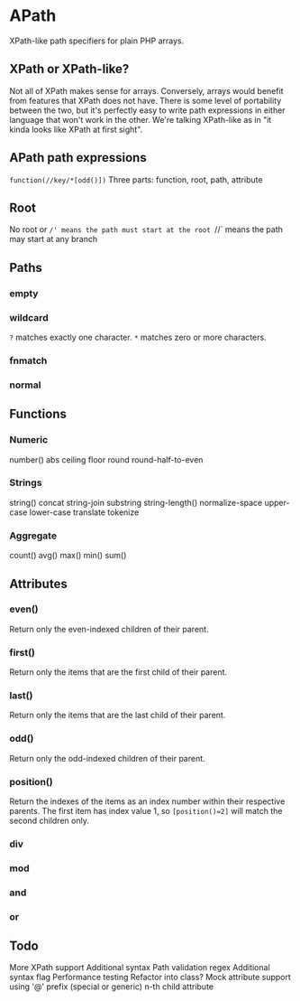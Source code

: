 APath
=====

XPath-like path specifiers for plain PHP arrays.

XPath or XPath-like?
--------------------
Not all of XPath makes sense for arrays. Conversely, arrays would benefit from
features that XPath does not have. There is some level of portability between
the two, but it's perfectly easy to write path expressions in either language
that won't work in the other. We're talking XPath-like as in "it kinda
looks like XPath at first sight".

APath path expressions
----------------------
`function(//key/*[odd()])`
Three parts: function, root, path, attribute

Root
----
No root or `/' means the path must start at the root
`//` means the path may start at any branch

Paths
-----
### empty

### wildcard
`?` matches exactly one character.
`*` matches zero or more characters.

### fnmatch

### normal

Functions
---------
### Numeric
number()
abs
ceiling
floor
round
round-half-to-even
### Strings
string()
concat
string-join
substring
string-length()
normalize-space
upper-case
lower-case
translate
tokenize
### Aggregate
count()
avg()
max()
min()
sum()

Attributes
----------
### even()
Return only the even-indexed children of their parent.

### first()
Return only the items that are the first child of their parent.

### last()
Return only the items that are the last child of their parent.

### odd()
Return only the odd-indexed children of their parent.

### position()
Return the indexes of the items as an index number within their respective
parents. The first item has index value 1, so `[position()=2]` will match the
second children only.

### div

### mod

### and

### or

Todo
----
More XPath support
Additional syntax
Path validation regex
Additional syntax flag
Performance testing
Refactor into class?
Mock attribute support using '@' prefix (special or generic)
n-th child attribute